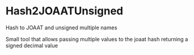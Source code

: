 # Hash2JOAATUnsigned
Hash to JOAAT and unsigned multiple names

Small tool that allows passing multiple values to the joaat hash returning a signed decimal value
